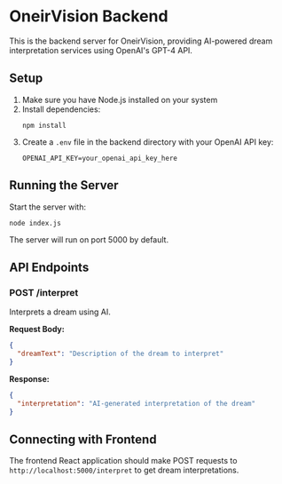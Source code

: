 # OneirVision Backend

This is the backend server for OneirVision, providing AI-powered dream interpretation services using OpenAI's GPT-4 API.

## Setup

1. Make sure you have Node.js installed on your system
2. Install dependencies:
   ```
   npm install
   ```
3. Create a `.env` file in the backend directory with your OpenAI API key:
   ```
   OPENAI_API_KEY=your_openai_api_key_here
   ```

## Running the Server

Start the server with:
```
node index.js
```

The server will run on port 5000 by default.

## API Endpoints

### POST /interpret

Interprets a dream using AI.

**Request Body:**
```json
{
  "dreamText": "Description of the dream to interpret"
}
```

**Response:**
```json
{
  "interpretation": "AI-generated interpretation of the dream"
}
```

## Connecting with Frontend

The frontend React application should make POST requests to `http://localhost:5000/interpret` to get dream interpretations.
